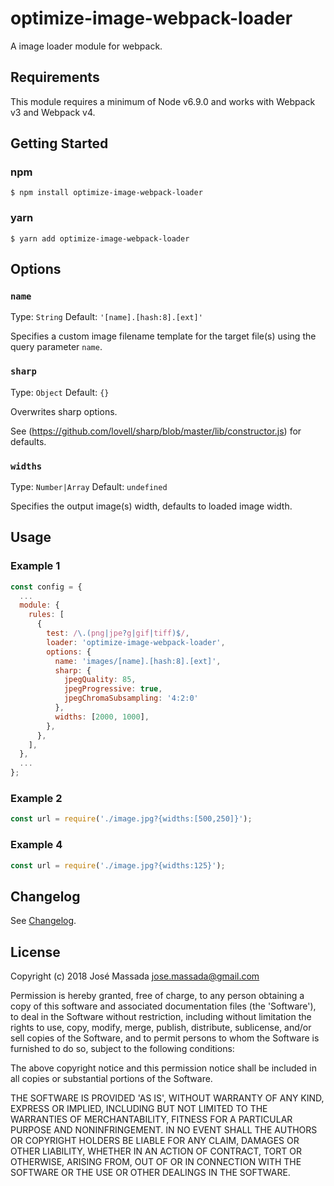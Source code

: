 # optimize-image-webpack-loader
A image loader module for webpack.

## Requirements

This module requires a minimum of Node v6.9.0 and works with Webpack v3 and Webpack v4.

## Getting Started

### npm
```console
$ npm install optimize-image-webpack-loader
```

### yarn
```console
$ yarn add optimize-image-webpack-loader
```

## Options

### `name`
Type: `String`
Default: `'[name].[hash:8].[ext]'`

Specifies a custom image filename template for the target file(s) using the
query parameter `name`.

### `sharp`
Type: `Object`
Default: `{}`

Overwrites sharp options.

See (https://github.com/lovell/sharp/blob/master/lib/constructor.js) for
defaults.

### `widths`
Type: `Number|Array`
Default: `undefined`

Specifies the output image(s) width, defaults to loaded image width.

## Usage

### Example 1
```js
const config = {
  ...
  module: {
    rules: [
      {
        test: /\.(png|jpe?g|gif|tiff)$/,
        loader: 'optimize-image-webpack-loader',
        options: {
          name: 'images/[name].[hash:8].[ext]',
          sharp: {
            jpegQuality: 85,
            jpegProgressive: true,
            jpegChromaSubsampling: '4:2:0'
          },
          widths: [2000, 1000],
        },
      },
    ],
  },
  ...
};
```

### Example 2
```js
const url = require('./image.jpg?{widths:[500,250]}');
```

### Example 4
```js
const url = require('./image.jpg?{widths:125}');
```

## Changelog
See [Changelog](./CHANGELOG.md).

## License
Copyright (c) 2018 José Massada <jose.massada@gmail.com>

Permission is hereby granted, free of charge, to any person obtaining
a copy of this software and associated documentation files (the
'Software'), to deal in the Software without restriction, including
without limitation the rights to use, copy, modify, merge, publish,
distribute, sublicense, and/or sell copies of the Software, and to
permit persons to whom the Software is furnished to do so, subject to
the following conditions:

The above copyright notice and this permission notice shall be
included in all copies or substantial portions of the Software.

THE SOFTWARE IS PROVIDED 'AS IS', WITHOUT WARRANTY OF ANY KIND,
EXPRESS OR IMPLIED, INCLUDING BUT NOT LIMITED TO THE WARRANTIES OF
MERCHANTABILITY, FITNESS FOR A PARTICULAR PURPOSE AND NONINFRINGEMENT.
IN NO EVENT SHALL THE AUTHORS OR COPYRIGHT HOLDERS BE LIABLE FOR ANY
CLAIM, DAMAGES OR OTHER LIABILITY, WHETHER IN AN ACTION OF CONTRACT,
TORT OR OTHERWISE, ARISING FROM, OUT OF OR IN CONNECTION WITH THE
SOFTWARE OR THE USE OR OTHER DEALINGS IN THE SOFTWARE.

